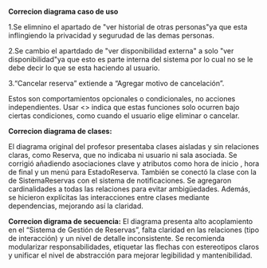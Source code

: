 **Correcion diagrama caso de uso**

1.Se elimnino el apartado de "ver historial de otras personas"ya que esta inflingiendo la privacidad y segurudad de las demas personas.

2.Se cambio el apartdado de "ver disponibilidad externa" a solo "ver disponibilidad"ya que esto es parte interna del sistema por lo cual no se le debe decir lo que se esta haciendo al usuario.

3.“Cancelar reserva” extiende a “Agregar motivo de cancelación”.

Estos son comportamientos opcionales o condicionales, no acciones independientes. Usar <<extend>> indica que estas funciones solo ocurren bajo ciertas condiciones, como cuando el usuario elige eliminar o cancelar.


**Correcion diagrama de clases:**

El diagrama original del profesor presentaba clases aisladas y sin relaciones claras, como Reserva, que no indicaba ni usuario ni sala asociada. Se corrigió añadiendo asociaciones clave y atributos como hora de inicio , hora de final y un menú para EstadoReserva. También se conectó la clase con la de SistemaReservas con el sistema de notificaciones. Se agregaron cardinalidades a todas las relaciones para evitar ambigüedades. Además, se hicieron explícitas las interacciones entre clases mediante dependencias, mejorando así la claridad.


**Correcion digrama de secuencia:**
El diagrama presenta alto acoplamiento en el “Sistema de Gestión de Reservas”, falta claridad en las relaciones (tipo de interacción) y un nivel de detalle inconsistente. Se recomienda modularizar responsabilidades, etiquetar las flechas con estereotipos claros y unificar el nivel de abstracción para mejorar legibilidad y mantenibilidad.

